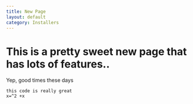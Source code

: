 ```yaml
---
title: New Page
layout: default
category: Installers
---
```


# This is a pretty sweet new page that has lots of features..


Yep, good times these days


```
this code is really great
x=^2 +x 
```

